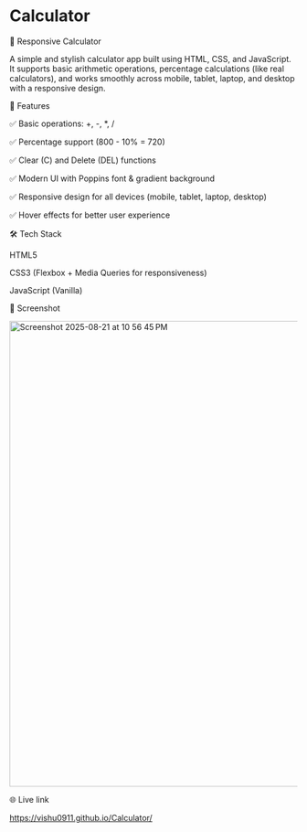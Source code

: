 # Calculator
🔢 Responsive Calculator

A simple and stylish calculator app built using HTML, CSS, and JavaScript.
It supports basic arithmetic operations, percentage calculations (like real calculators), and works smoothly across mobile, tablet, laptop, and desktop with a responsive design.

🚀 Features

✅ Basic operations: +, -, *, /

✅ Percentage support (800 - 10% = 720)

✅ Clear (C) and Delete (DEL) functions

✅ Modern UI with Poppins font & gradient background

✅ Responsive design for all devices (mobile, tablet, laptop, desktop)

✅ Hover effects for better user experience

🛠️ Tech Stack

HTML5

CSS3 (Flexbox + Media Queries for responsiveness)

JavaScript (Vanilla)

📸 Screenshot

<img width="1440" height="815" alt="Screenshot 2025-08-21 at 10 56 45 PM" src="https://github.com/user-attachments/assets/bea2a464-9fcc-4061-ab45-9c730d0bcc46" />

🌐 Live link

https://vishu0911.github.io/Calculator/
